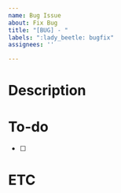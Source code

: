 ```yaml
---
name: Bug Issue
about: Fix Bug
title: "[BUG] - "
labels: ":lady_beetle: bugfix"
assignees: ''

---
```


# Description

# To-do
- [ ]

# ETC
